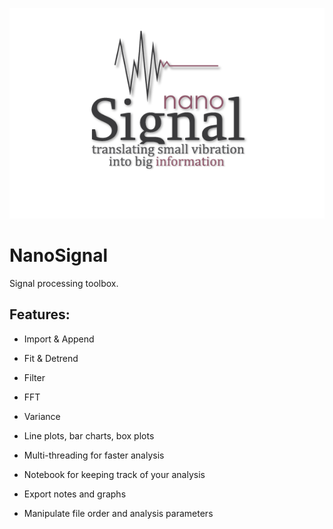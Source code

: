 
![Screenshot](nanoSignalLogo3.png)

# NanoSignal
Signal processing toolbox.

## Features:

* Import & Append
* Fit & Detrend
* Filter
* FFT
* Variance
* Line plots, bar charts, box plots

* Multi-threading for faster analysis
* Notebook for keeping track of your analysis
* Export notes and graphs
* Manipulate file order and analysis parameters


